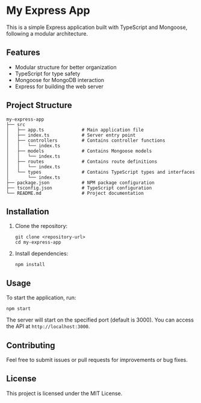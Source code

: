 # My Express App

This is a simple Express application built with TypeScript and Mongoose, following a modular architecture. 

## Features

- Modular structure for better organization
- TypeScript for type safety
- Mongoose for MongoDB interaction
- Express for building the web server

## Project Structure

```
my-express-app
├── src
│   ├── app.ts              # Main application file
│   ├── index.ts            # Server entry point
│   ├── controllers         # Contains controller functions
│   │   └── index.ts
│   ├── models              # Contains Mongoose models
│   │   └── index.ts
│   ├── routes              # Contains route definitions
│   │   └── index.ts
│   └── types               # Contains TypeScript types and interfaces
│       └── index.ts
├── package.json            # NPM package configuration
├── tsconfig.json           # TypeScript configuration
└── README.md               # Project documentation
```

## Installation

1. Clone the repository:
   ```
   git clone <repository-url>
   cd my-express-app
   ```

2. Install dependencies:
   ```
   npm install
   ```

## Usage

To start the application, run:
```
npm start
```

The server will start on the specified port (default is 3000). You can access the API at `http://localhost:3000`.

## Contributing

Feel free to submit issues or pull requests for improvements or bug fixes. 

## License

This project is licensed under the MIT License.